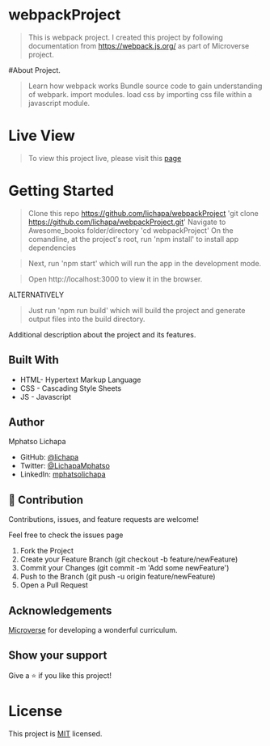 # webpackProject

> This is webpack project.
> I created this project by following documentation from https://webpack.js.org/ as part of Microverse project.

#About Project.
> Learn how webpack works
> Bundle source code to gain understanding of webpark.
> import modules.
> load css by importing css file within a javascript module.

# Live View
> To view this project live, please visit this [page](https://Lichapa.github.io/webpackProject/src/index.html)

# Getting Started

> Clone this repo https://github.com/lichapa/webpackProject
 'git clone https://github.com/lichapa/webpackProject.git'
> Navigate to Awesome_books folder/directory
  'cd webpackProject'
> On the comandline, at the project's root, run 'npm install' to install app dependencies

> Next, run 'npm start' which will run the app in the development mode.

> Open http://localhost:3000 to view it in the browser.

ALTERNATIVELY

> Just run 'npm run build' which will build the project and generate output files into the build directory.


Additional description about the project and its features.

## Built With

- HTML- Hypertext Markup Language
- CSS - Cascading Style Sheets
- JS - Javascript

## Author

Mphatso Lichapa
- GitHub: [@lichapa](https://github.com/lichapa)
- Twitter: [@LichapaMphatso](https://twitter.com/LichapaMphatso)
- LinkedIn: [mphatsolichapa](https://www.linkedin.com/in/mphatsolichapa)

## 🤝 Contribution

Contributions, issues, and feature requests are welcome!

Feel free to check the issues page

1. Fork the Project
2. Create your Feature Branch (git checkout -b feature/newFeature)
3. Commit your Changes (git commit -m 'Add some newFeature')
4. Push to the Branch (git push -u origin feature/newFeature)
5. Open a Pull Request

## Acknowledgements
[Microverse](https://github.com/microverseinc) for developing a wonderful curriculum.
## Show your support

Give a ⭐️ if you like this project!

# License
This project is [MIT](./MIT.md) licensed.